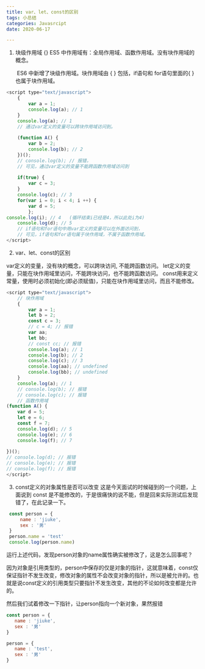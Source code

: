 ```yaml
---
title: var、let、const的区别
tags: 小总结
categories: Javasrcipt
date: 2020-06-17

---
```


1. 块级作用域 {}
        ES5 中作用域有：全局作用域、函数作用域。没有块作用域的概念。

    ​	ES6 中新增了块级作用域。块作用域由 { } 包括，if语句和 for语句里面的{ }也属于块作用域。


```javascript
<script type="text/javascript">
	{
    	var a = 1;
    	console.log(a); // 1
	}
	console.log(a); // 1
	// 通过var定义的变量可以跨块作用域访问到。
 
	(function A() {
    	var b = 2;
    	console.log(b); // 2
	})();
	// console.log(b); // 报错，
	// 可见，通过var定义的变量不能跨函数作用域访问到
 
	if(true) {
    	var c = 3;
	}
	console.log(c); // 3
	for(var i = 0; i < 4; i ++) {
    	var d = 5;
		};
console.log(i); // 4   (循环结束i已经是4，所以此处i为4)
	console.log(d); // 5
	// if语句和for语句中用var定义的变量可以在外面访问到，
	// 可见，if语句和for语句属于块作用域，不属于函数作用域。
</script>
```


2. var、let、const的区别

var定义的变量，没有块的概念，可以跨块访问, 不能跨函数访问。
let定义的变量，只能在块作用域里访问，不能跨块访问，也不能跨函数访问。
const用来定义常量，使用时必须初始化(即必须赋值)，只能在块作用域里访问，而且不能修改。


```javascript
<script type="text/javascript">
    // 块作用域
    {
        var a = 1;
        let b = 2;
        const c = 3;
        // c = 4; // 报错
        var aa;
        let bb;
        // const cc; // 报错
        console.log(a); // 1
        console.log(b); // 2
        console.log(c); // 3
        console.log(aa); // undefined
        console.log(bb); // undefined
    }
    console.log(a); // 1
    // console.log(b); // 报错
    // console.log(c); // 报错
    // 函数作用域
(function A() {
    var d = 5;
    let e = 6;
    const f = 7;
    console.log(d); // 5
    console.log(e); // 6  
    console.log(f); // 7 
 
})();
// console.log(d); // 报错
// console.log(e); // 报错
// console.log(f); // 报错
</script>
```

3. const定义的对象属性是否可以改变
这是今天面试的时候碰到的一个问题，上面说到 const 是不能修改的，于是很痛快的说不能，但是回来实际测试后发现错了，在此记录一下。

```javascript
 const person = {
     name : 'jiuke',
     sex : '男'
 }
 person.name = 'test'
 console.log(person.name)
```

运行上述代码，发现person对象的name属性确实被修改了，这是怎么回事呢？

因为对象是引用类型的，person中保存的仅是对象的指针，这就意味着，const仅保证指针不发生改变，修改对象的属性不会改变对象的指针，所以是被允许的。也就是说const定义的引用类型只要指针不发生改变，其他的不论如何改变都是允许的。

然后我们试着修改一下指针，让person指向一个新对象，果然报错

```javascript
const person = {
   name : 'jiuke',
   sex : '男'
}

person = {
   name : 'test',
   sex : '男'
}
```